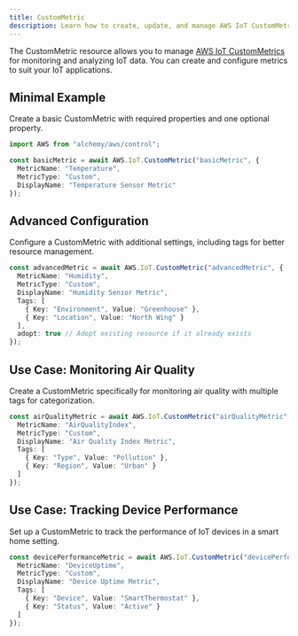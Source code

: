 ```yaml
---
title: CustomMetric
description: Learn how to create, update, and manage AWS IoT CustomMetrics using Alchemy Cloud Control.
---
```



The CustomMetric resource allows you to manage [AWS IoT CustomMetrics](https://docs.aws.amazon.com/iot/latest/userguide/) for monitoring and analyzing IoT data. You can create and configure metrics to suit your IoT applications.

## Minimal Example

Create a basic CustomMetric with required properties and one optional property.

```ts
import AWS from "alchemy/aws/control";

const basicMetric = await AWS.IoT.CustomMetric("basicMetric", {
  MetricName: "Temperature",
  MetricType: "Custom",
  DisplayName: "Temperature Sensor Metric"
});
```

## Advanced Configuration

Configure a CustomMetric with additional settings, including tags for better resource management.

```ts
const advancedMetric = await AWS.IoT.CustomMetric("advancedMetric", {
  MetricName: "Humidity",
  MetricType: "Custom",
  DisplayName: "Humidity Sensor Metric",
  Tags: [
    { Key: "Environment", Value: "Greenhouse" },
    { Key: "Location", Value: "North Wing" }
  ],
  adopt: true // Adopt existing resource if it already exists
});
```

## Use Case: Monitoring Air Quality

Create a CustomMetric specifically for monitoring air quality with multiple tags for categorization.

```ts
const airQualityMetric = await AWS.IoT.CustomMetric("airQualityMetric", {
  MetricName: "AirQualityIndex",
  MetricType: "Custom",
  DisplayName: "Air Quality Index Metric",
  Tags: [
    { Key: "Type", Value: "Pollution" },
    { Key: "Region", Value: "Urban" }
  ]
});
```

## Use Case: Tracking Device Performance

Set up a CustomMetric to track the performance of IoT devices in a smart home setting.

```ts
const devicePerformanceMetric = await AWS.IoT.CustomMetric("devicePerformanceMetric", {
  MetricName: "DeviceUptime",
  MetricType: "Custom",
  DisplayName: "Device Uptime Metric",
  Tags: [
    { Key: "Device", Value: "SmartThermostat" },
    { Key: "Status", Value: "Active" }
  ]
});
```
